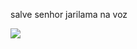 salve senhor jarilama na voz

![](https://tenor.com/pt-BR/view/there-is-no-meme-meme-bend-over-bend-gun-gif-7833149995945439100)
